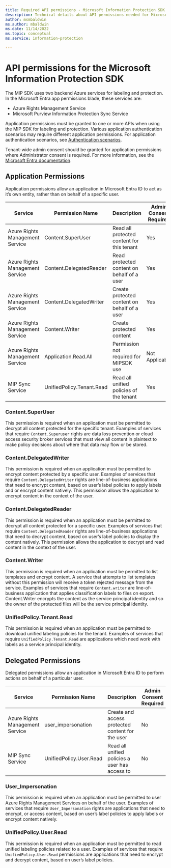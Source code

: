```yaml
---
title: Required API permissions - Microsoft Information Protection SDK
description: Technical details about API permissions needed for Microsoft Purview Information Protection Software Development kit operations.
author: msmbaldwin
ms.author: mbaldwin
ms.date: 11/14/2022
ms.topic: conceptual
ms.service: information-protection

---
```


# API permissions for the Microsoft Information Protection SDK

The MIP SDK uses two backend Azure services for labeling and protection. In the Microsoft Entra app permissions blade, these services are:

- Azure Rights Management Service
- Microsoft Purview Information Protection Sync Service

Application permissions must be granted to one or more APIs when using the MIP SDK for labeling and protection. Various application authentication scenarios may require different application permissions. For application authentication scenarios, see [Authentication scenarios](/azure/active-directory/develop/authentication-flows-app-scenarios).

Tenant-wide admin consent should be granted for application permissions where Administrator consent is required. For more information, see the [Microsoft Entra documentation](/azure/active-directory/manage-apps/grant-admin-consent#grant-admin-consent-in-app-registrations).


## Application Permissions

Application permissions allow an application in Microsoft Entra ID to act as it’s own entity, rather than on behalf of a specific user.

| Service                         | Permission Name           | Description                                  | Admin Consent Required |
| ------------------------------- | ------------------------- | -------------------------------------------- | ---------------------- |
| Azure Rights Management Service | Content.SuperUser         | Read all protected content for this tenant   | Yes                    |
| Azure Rights Management Service | Content.DelegatedReader   | Read protected content on behalf of a user   | Yes                    |
| Azure Rights Management Service | Content.DelegatedWriter   | Create protected content on behalf of a user | Yes                    |
| Azure Rights Management Service | Content.Writer            | Create protected content                     | Yes                    |
| Azure Rights Management Service | Application.Read.All      | Permission not required for MIPSDK use       | Not Applicable         |
| MIP Sync Service                | UnifiedPolicy.Tenant.Read | Read all unified policies of the tenant      | Yes                    |

### Content.SuperUser

This permission is required when an application must be permitted to decrypt all content protected for the specific tenant. Examples of services that require `Content.Superuser` rights are data loss prevention or cloud access security broker services that must view all content in plaintext to make policy decisions about where that data may flow or be stored.  

### Content.DelegatedWriter

This permission is required when an application must be permitted to encrypt content protected by a specific user. Examples of services that require `Content.DelegatedWriter` rights are line-of-business applications that need to encrypt content, based on user’s label policies to apply labels and or encrypt content natively. This permission allows the application to encrypt content in the context of the user.

### Content.DelegatedReader

This permission is required when an application must be permitted to decrypt all content protected for a specific user. Examples of services that require `Content.DelegatedReader` rights are line-of-business applications that need to decrypt content, based on user’s label policies to display the content natively. This permission allows the application to decrypt and read content in the context of the user.

### Content.Writer

This permission is required when an application must be permitted to list templates and encrypt content. A service that attempts to list templates without this permission will receive a token rejected message from the service. Examples of services that require `Content.writer` are line-of-business application that applies classification labels to files on export. Content.Writer encrypts the content as the service principal identity and so the owner of the protected files will be the service principal identity.

### UnifiedPolicy.Tenant.Read

This permission is required when an application must be permitted to download unified labeling policies for the tenant. Examples of services that require `UnifiedPolicy.Tenant.Read` are applications which need work with labels as a service principal identity.

## Delegated Permissions

Delegated permissions allow an application in Microsoft Entra ID to perform actions on behalf of a particular user.

| Service                         | Permission Name         | Description                                      | Admin Consent Required |
| ------------------------------- | ----------------------- | ------------------------------------------------ | ---------------------- |
| Azure Rights Management Service | user_impersonation      | Create and access protected content for the user | No                     |
| MIP Sync Service                | UnifiedPolicy.User.Read | Read all unified policies a user has access to   | No                     |

### User_Impersonation

This permission is required when an application must be permitted to user Azure Rights Management Services on behalf of the user. Examples of services that require `User_Impersonation` rights are applications that need to encrypt, or access content, based on user’s label policies to apply labels or encrypt content natively.
  
### UnifiedPolicy.User.Read

This permission is required when an application must be permitted to read unified labeling policies related to a user. Examples of services that require `UnifiedPolicy.User.Read` permissions are applications that need to encrypt and decrypt content, based on user’s label policies.
